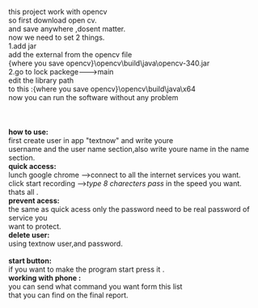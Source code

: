 this project work with opencv  <br />
so first download open cv. <br />
and save anywhere ,dosent matter. <br />
now we need to set 2 things. <br />
1.add jar <br />
add the external from the opencv file <br />
{where you save opencv}\opencv\build\java\opencv-340.jar <br />
2.go to lock packege--->main <br />
edit the library path <br />
to this  :{where you save opencv}\opencv\build\java\x64 <br />
now you can run the software without any problem <br />
 <br /> <br /> <br />
**how to use:** <br />
 first create user in app "textnow" and write youre<br />
 username and the user name section,also write youre name in the name section.<br />
 **quick access:** <br />
 lunch google chrome -->connect to all the internet services you want.<br />
 click start recording -->*type 8 charecters pass* in the speed you want.<br />
 thats all .<br />
 **prevent acess:** <br />
 the same as quick acess only the password need to be real password of service you <br />
 want to protect.<br />
 **delete user:** <br />
 using textnow user,and password.<br /><br />
 **start button:** <br />
 if you want to make the program start press it .<br />
 **working with phone :** <br />
 you can send what command you want form this list<br />
 that you can find on the final report.<br />
 



